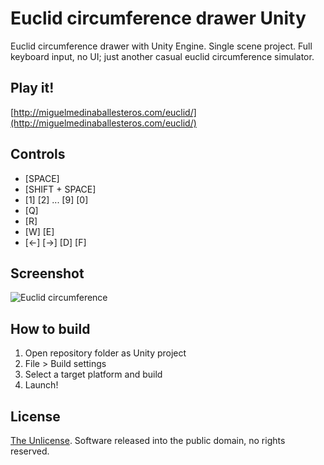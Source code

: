 # Euclid circumference drawer Unity
Euclid circumference drawer with Unity Engine. Single scene project. Full keyboard input, no UI; just another casual euclid circumference simulator.

## Play it!
[http://miguelmedinaballesteros.com/euclid/](http://miguelmedinaballesteros.com/euclid/)

## Controls
- [SPACE]
- [SHIFT + SPACE]
- [1] [2] ... [9] [0]
- [Q]
- [R]
- [W] [E]
- [<-] [->] [D] [F]

## Screenshot
![Euclid circumference](https://github.com/Maximetinu/Euclid-circumference-simulator-Unity/blob/master/euclid-screenshot.png?raw=true)

## How to build
1. Open repository folder as Unity project
2. File > Build settings
3. Select a target platform and build
4. Launch!

## License
[The Unlicense](http://unlicense.org/). Software released into the public domain, no rights reserved.
